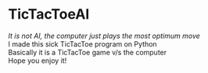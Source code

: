 # TicTacToeAI
<i>It is not AI, the computer just plays the most optimum move</i><br/>
I made this sick TicTacToe program on Python<br />
Basically it is a TicTacToe game v/s the computer<br />
Hope you enjoy it!
